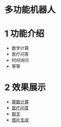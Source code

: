 # 多功能机器人


# 1 功能介绍
- 数学计算
- 医疗问答
- 时间询问
- 等等

# 2 效果展示

- [算数计算](http://127.0.0.1:8088/calculator)
- [医疗问答](http://127.0.0.1:8088/qa_healthy)
- [聊天](https://www.baichuan-ai.com/chat?sid=1329330)
- [图片生成](https://tongyi.aliyun.com/wanxiang/creation)

